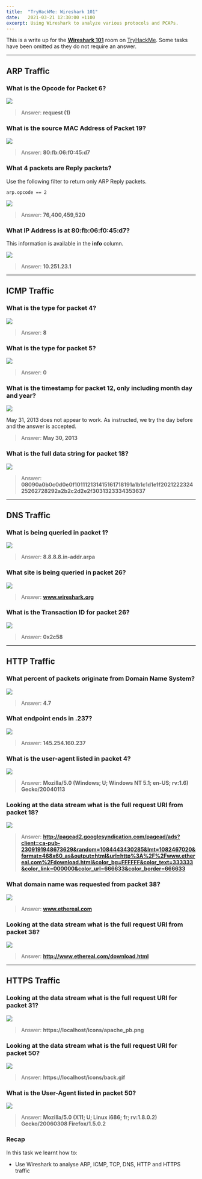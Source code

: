 ```yaml
---
title:  "TryHackMe: Wireshark 101"
date:   2021-03-21 12:30:00 +1100
excerpt: Using Wireshark to analyze various protocols and PCAPs. 
---
```


This is a write up for the [**Wireshark 101**](https://tryhackme.com/room/wireshark) room on [TryHackMe](https://tryhackme.com). Some tasks have been omitted as they do not require an answer.

***

## ARP Traffic

### What is the Opcode for Packet 6?

<img src="{{ site.baseurl }}/assets/images/2021-03-21-wireshark/01-opcode.jpg">

> Answer: **request (1)**

### What is the source MAC Address of Packet 19?

<img src="{{ site.baseurl }}/assets/images/2021-03-21-wireshark/02-mac.jpg">

> Answer: **80:fb:06:f0:45:d7**

### What 4 packets are Reply packets?

Use the following filter to return only ARP Reply packets.

```
arp.opcode == 2
```

<img src="{{ site.baseurl }}/assets/images/2021-03-21-wireshark/03-arp.jpg">

> Answer: **76,400,459,520**

### What IP Address is at 80:fb:06:f0:45:d7?

This information is available in the **info** column.

<img src="{{ site.baseurl }}/assets/images/2021-03-21-wireshark/04-ip.jpg">

> Answer: **10.251.23.1**

<hr>

## ICMP Traffic

### What is the type for packet 4?

<img src="{{ site.baseurl }}/assets/images/2021-03-21-wireshark/05-type4.jpg">

> Answer: **8**

### What is the type for packet 5?

<img src="{{ site.baseurl }}/assets/images/2021-03-21-wireshark/06-type5.jpg">

> Answer: **0**

### What is the timestamp for packet 12, only including month day and year?

<img src="{{ site.baseurl }}/assets/images/2021-03-21-wireshark/07-date.jpg">

May 31, 2013 does not appear to work. As instructed, we try the day before and the answer is accepted.

> Answer: **May 30, 2013**

### What is the full data string for packet 18?

<img src="{{ site.baseurl }}/assets/images/2021-03-21-wireshark/08-data.jpg">

> Answer: **08090a0b0c0d0e0f101112131415161718191a1b1c1d1e1f202122232425262728292a2b2c2d2e2f3031323334353637**

<hr>

## DNS Traffic

### What is being queried in packet 1?

<img src="{{ site.baseurl }}/assets/images/2021-03-21-wireshark/09-query.jpg">

> Answer: **8.8.8.8.in-addr.arpa**

### What site is being queried in packet 26?

<img src="{{ site.baseurl }}/assets/images/2021-03-21-wireshark/10-site.jpg">

> Answer: **www.wireshark.org**

### What is the Transaction ID for packet 26?

<img src="{{ site.baseurl }}/assets/images/2021-03-21-wireshark/11-transaction.jpg">

> Answer: **0x2c58**

<hr>

## HTTP Traffic

### What percent of packets originate from Domain Name System?

<img src="{{ site.baseurl }}/assets/images/2021-03-21-wireshark/12-dnspackets.jpg">

> Answer: **4.7**

### What endpoint ends in .237?

<img src="{{ site.baseurl }}/assets/images/2021-03-21-wireshark/13-ip.jpg">

> Answer: **145.254.160.237**

### What is the user-agent listed in packet 4?

<img src="{{ site.baseurl }}/assets/images/2021-03-21-wireshark/14-ua.jpg">

> Answer: **Mozilla/5.0 (Windows; U; Windows NT 5.1; en-US; rv:1.6) Gecko/20040113**

### Looking at the data stream what is the full request URI from packet 18?

<img src="{{ site.baseurl }}/assets/images/2021-03-21-wireshark/15-uri.jpg">

> Answer: **http://pagead2.googlesyndication.com/pagead/ads?client=ca-pub-2309191948673629&random=1084443430285&lmt=1082467020&format=468x60_as&output=html&url=http%3A%2F%2Fwww.ethereal.com%2Fdownload.html&color_bg=FFFFFF&color_text=333333&color_link=000000&color_url=666633&color_border=666633**

### What domain name was requested from packet 38?

<img src="{{ site.baseurl }}/assets/images/2021-03-21-wireshark/16-domain.jpg">

> Answer: **www.ethereal.com**

### Looking at the data stream what is the full request URI from packet 38?

<img src="{{ site.baseurl }}/assets/images/2021-03-21-wireshark/17-uri.jpg">

> Answer: **http://www.ethereal.com/download.html**

<hr>

## HTTPS Traffic

### Looking at the data stream what is the full request URI for packet 31?

<img src="{{ site.baseurl }}/assets/images/2021-03-21-wireshark/18-uri.jpg">

> Answer: **https://localhost/icons/apache_pb.png**

### Looking at the data stream what is the full request URI for packet 50?

<img src="{{ site.baseurl }}/assets/images/2021-03-21-wireshark/19-uri.jpg">

> Answer: **https://localhost/icons/back.gif**

### What is the User-Agent listed in packet 50?

<img src="{{ site.baseurl }}/assets/images/2021-03-21-wireshark/20-ua.jpg">

> Answer: **Mozilla/5.0 (X11; U; Linux i686; fr; rv:1.8.0.2) Gecko/20060308 Firefox/1.5.0.2**

### Recap

In this task we learnt how to:
 * Use Wireshark to analyse ARP, ICMP, TCP, DNS, HTTP and HTTPS traffic